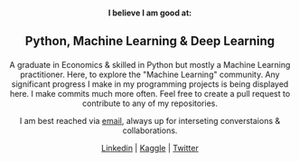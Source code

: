 #### <p align='center'> I believe I am good at: </p>
## <p align='center'> Python, Machine Learning & Deep Learning </p>
<p align='center'>
A graduate in Economics & skilled in Python but mostly a Machine Learning practitioner. Here, to explore the "Machine Learning" community. Any significant progress  I make in my programming projects is being displayed here. I make commits much more often. Feel free to create a pull request to contribute to any of my repositories.
</p>
<p align="center"> 
  I am best reached via <a href="mailto:prashantyadav05@protonmail.com">email</a>, always up for interseting converstaions & collaborations. 
</p> 
<p align="center"> 
  <a href="https://www.linkedin.com/in/prashantyadav05/">Linkedin</a> |
  <a href="https://www.kaggle.com/prashantyadav05">Kaggle</a> |
  <a href="https://twitter.com/retweeper">Twitter</a>
</p>    
